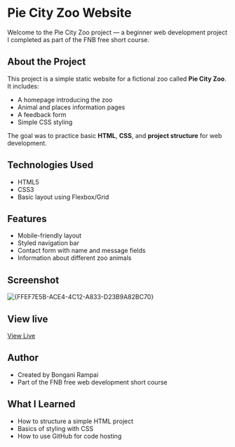# Pie City Zoo Website

Welcome to the Pie City Zoo project — a beginner web development project I completed as part of the FNB free short course.

## About the Project

This project is a simple static website for a fictional zoo called **Pie City Zoo**. It includes:

- A homepage introducing the zoo
- Animal and places information pages
- A feedback form
- Simple CSS styling

The goal was to practice basic **HTML**, **CSS**, and **project structure** for web development.

## Technologies Used

- HTML5
- CSS3
- Basic layout using Flexbox/Grid

## Features

- Mobile-friendly layout
- Styled navigation bar
- Contact form with name and message fields
- Information about different zoo animals

## Screenshot

![{FFEF7E5B-ACE4-4C12-A833-D23B9A82BC70}](https://github.com/user-attachments/assets/02207618-f98b-4d2a-9286-8be87031e4db)


## View live

[View Live](https://bonganirampai.github.io/Pie-City-Zoo-App/)


## Author

- Created by Bongani Rampai
- Part of the FNB free web development short course

## What I Learned

- How to structure a simple HTML project
- Basics of styling with CSS
- How to use GitHub for code hosting
